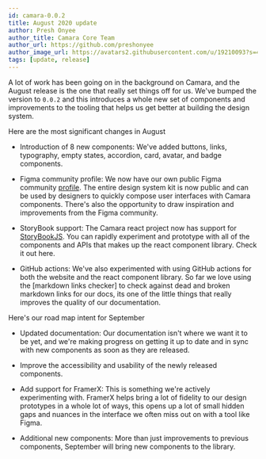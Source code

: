 ```yaml
---
id: camara-0.0.2
title: August 2020 update
author: Presh Onyee
author_title: Camara Core Team
author_url: https://github.com/preshonyee
author_image_url: https://avatars2.githubusercontent.com/u/19210093?s=460&u=0b1ee11bf94b4bc1e66d85564cd99ff584a6a622&v=4
tags: [update, release]
---
```


A lot of work has been going on in the background on Camara, and the August release is the one that really set things off for us. We've bumped the version to `0.0.2` and this introduces a whole new set of components and improvements to the tooling that helps us get better at building the design system.

Here are the most significant changes in August

- Introduction of 8 new components: We've added buttons, links, typography, empty states, accordion, card, avatar, and badge components.
- Figma community profile: We now have our own public Figma community [profile](https://figma.com/@camara). The entire design system kit is now public and can be used by designers to quickly compose user interfaces with Camara components. There's also the opportunity to draw inspiration and improvements from the Figma community.

- StoryBook support: The Camara react project now has support for [StoryBookJS](https://storybook.js.org/). You can rapidly experiment and prototype with all of the components and APIs that makes up the react component library. Check it out here.

- GitHub actions: We've also experimented with using GitHub actions for both the website and the react component library. So far we love using the [markdown links checker] to check against dead and broken markdown links for our docs, its one of the little things that really improves the quality of our documentation.

Here's our road map intent for September

- Updated documentation: Our documentation isn't where we want it to be yet, and we're making progress on getting it up to date and in sync with new components as soon as they are released.

- Improve the accessibility and usability of the newly released components.

- Add support for FramerX: This is something we're actively experimenting with. FramerX helps bring a lot of fidelity to our design prototypes in a whole lot of ways, this opens up a lot of small hidden gaps and nuances in the interface we often miss out on with a tool like Figma.

- Additional new components: More than just improvements to previous components, September will bring new components to the library.
